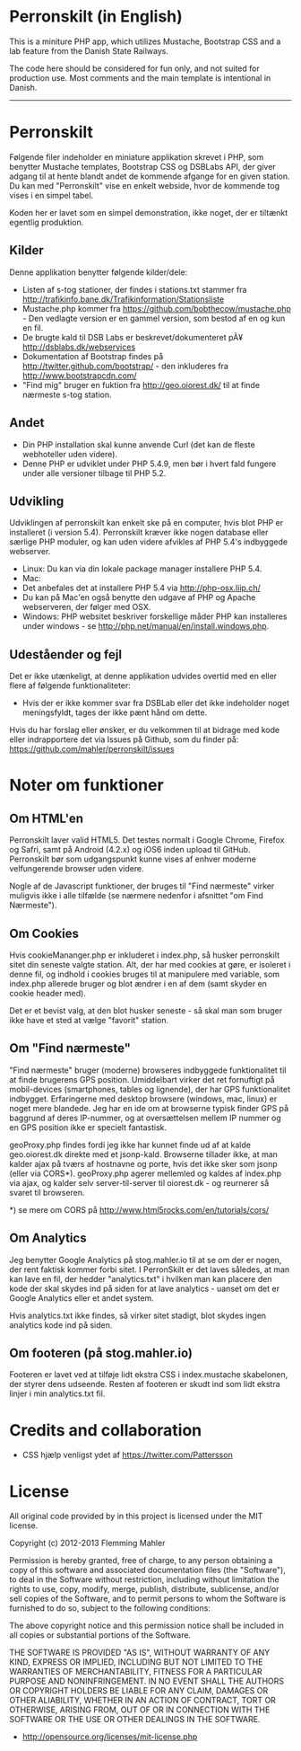 Perronskilt (in English)
========================
This is a miniture PHP app, which utilizes Mustache, Bootstrap CSS and a lab feature from the Danish State Railways.

The code here should be considered for fun only, and not suited for production use. Most comments and the main template is intentional in Danish.

***

Perronskilt
===========
Følgende filer indeholder en miniature applikation skrevet i PHP, som benytter Mustache templates,
Bootstrap CSS og DSBLabs API, der giver adgang til at hente blandt andet de kommende afgange for en
given station. Du kan med "Perronskilt" vise en enkelt webside, hvor de kommende tog vises i en simpel tabel.

Koden her er lavet som en simpel demonstration, ikke noget, der er tiltænkt egentlig produktion.

Kilder
------
Denne applikation benytter følgende kilder/dele:
* Listen af s-tog stationer, der findes i stations.txt stammer fra http://trafikinfo.bane.dk/Trafikinformation/Stationsliste
* Mustache.php kommer fra https://github.com/bobthecow/mustache.php - Den vedlagte version er en gammel version, som bestod af en og kun en fil.
* De brugte kald til DSB Labs er beskrevet/dokumenteret pÃ¥ http://dsblabs.dk/webservices
* Dokumentation af Bootstrap findes på http://twitter.github.com/bootstrap/ - den inkluderes fra http://www.bootstrapcdn.com/
* "Find mig" bruger en fuktion fra http://geo.oiorest.dk/ til at finde nærmeste s-tog station.

Andet
-----
* Din PHP installation skal kunne anvende Curl (det kan de fleste webhoteller uden videre).
* Denne PHP er udviklet under PHP 5.4.9, men bør i hvert fald fungere under alle versioner tilbage til PHP 5.2.

Udvikling
---------
Udviklingen af perronskilt kan enkelt ske på en computer, hvis blot PHP er installeret (i version 5.4). Perronskilt kræver
ikke nogen database eller særlige PHP moduler, og kan uden videre afvikles af PHP 5.4's indbyggede webserver.
* Linux: Du kan via din lokale package manager installere PHP 5.4.
* Mac:
 * Det anbefales det at installere PHP 5.4 via http://php-osx.liip.ch/
 * Du kan på Mac'en også benytte den udgave af PHP og Apache webserveren, der følger med OSX.
* Windows: PHP websitet beskriver forskellige måder PHP kan installeres under windows - se http://php.net/manual/en/install.windows.php.

Udeståender og fejl
-------------------
Det er ikke utænkeligt, at denne applikation udvides overtid med en eller flere af følgende funktionaliteter:

* Hvis der er ikke kommer svar fra DSBLab eller det ikke indeholder noget meningsfyldt, tages der ikke pænt hånd om dette.

Hvis du har forslag eller ønsker, er du velkommen til at bidrage med kode eller indrapportere det via Issues på Github, som du finder på:
https://github.com/mahler/perronskilt/issues

Noter om funktioner
===================

Om HTML'en
----------
Perronskilt laver valid HTML5. Det testes normalt i Google Chrome, Firefox og Safri, samt på Android (4.2.x) og iOS6
inden upload til GitHub. Perronskilt bør som udgangspunkt kunne vises af enhver moderne velfungerende browser uden videre.

Nogle af de Javascript funktioner, der bruges til "Find nærmeste" virker muligvis ikke i alle tilfælde (se nærmere nedenfor
i afsnittet "om Find Nærmeste").

Om Cookies
----------
Hvis cookieMananger.php er inkluderet i index.php, så husker perronskilt sitet din seneste valgte station. Alt, der har
med cookies at gøre, er isoleret i denne fil, og indhold i cookies bruges til at manipulere med variable, som index.php
allerede bruger og blot ændrer i en af dem (samt skyder en cookie header med).

Det er et bevist valg, at den blot husker seneste - så skal man som bruger ikke have et sted at vælge "favorit" station.


Om "Find nærmeste"
-------------
"Find nærmeste" bruger (moderne) browseres indbyggede funktionalitet til at finde brugerens GPS position. Umiddelbart virker
det ret fornuftigt på mobil-devices (smartphones, tables og lignende), der har GPS funktionalitet indbygget. Erfaringerne
med desktop browsere (windows, mac, linux) er noget mere blandede. Jeg har en ide om at browserne typisk finder GPS
på baggrund af deres IP-nummer, og at oversættelsen mellem IP nummer og en GPS position ikke er specielt fantastisk.

geoProxy.php findes fordi jeg ikke har kunnet finde ud af at kalde geo.oiorest.dk direkte med et jsonp-kald.
Browserne tillader ikke, at man kalder ajax på tværs af hostnavne og porte, hvis det ikke sker som jsonp (eller via CORS*).
geoProxy.php agerer mellemled og kaldes af index.php via ajax, og kalder selv server-til-server til oiorest.dk - og reurnerer
så svaret til browseren.

*) se mere om CORS på http://www.html5rocks.com/en/tutorials/cors/


Om Analytics
------------
Jeg benytter Google Analytics på stog.mahler.io til at se om der er nogen, der rent faktisk kommer forbi sitet.
I PerronSkilt er det laves således, at man kan lave en fil, der hedder "analytics.txt" i hvilken man kan placere den kode
der skal skydes ind på siden for at lave analytics - uanset om det er Google Analytics eller et andet system.

Hvis analytics.txt ikke findes, så virker sitet stadigt, blot skydes ingen analytics kode ind på siden.

Om footeren (på stog.mahler.io)
-------------------------------
Footeren er lavet ved at tilføje lidt ekstra CSS i index.mustache skabelonen, der styrer dens udseende.
Resten af footeren er skudt ind som lidt ekstra linjer i min analytics.txt fil.


Credits and collaboration
=========================
* CSS hjælp venligst ydet af https://twitter.com/Pattersson

License
=======
All original code provided by in this project is licensed under the MIT license.

Copyright (c) 2012-2013 Flemming Mahler

Permission is hereby granted, free of charge, to any person obtaining a copy of this software and associated documentation files (the "Software"),
to deal in the Software without restriction, including without limitation the rights to use, copy, modify, merge, publish, distribute, sublicense,
and/or sell copies of the Software, and to permit persons to whom the Software is furnished to do so, subject to the following conditions:

The above copyright notice and this permission notice shall be included in all copies or substantial portions of the Software.

THE SOFTWARE IS PROVIDED "AS IS", WITHOUT WARRANTY OF ANY KIND, EXPRESS OR IMPLIED, INCLUDING BUT NOT LIMITED TO THE WARRANTIES OF MERCHANTABILITY,
FITNESS FOR A PARTICULAR PURPOSE AND NONINFRINGEMENT. IN NO EVENT SHALL THE AUTHORS OR COPYRIGHT HOLDERS BE LIABLE FOR ANY CLAIM, DAMAGES OR OTHER
ALIABILITY, WHETHER IN AN ACTION OF CONTRACT, TORT OR OTHERWISE, ARISING FROM, OUT OF OR IN CONNECTION WITH THE SOFTWARE OR THE USE OR OTHER DEALINGS
IN THE SOFTWARE.

- http://opensource.org/licenses/mit-license.php
